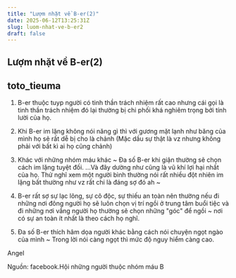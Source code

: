 ```yaml
---
title: "Lượm nhặt về B-er(2)"
date: 2025-06-12T13:25:31Z
slug: luom-nhat-ve-b-er2
draft: false
---
```


## Lượm nhặt về B-er(2)

## toto_tieuma

1. B-er thuộc tuyp người có tinh thần trách nhiệm rất cao nhưng cái gọi là tinh thần trách nhiệm đó lại thường bị chi phối khá nghiêm trọng bởi tính lười của họ.

2. Khi B-er im lặng không nói năng gì thì với gương mặt lạnh như băng của mình họ sẽ rất dễ bị cho là chảnh (Mặc dầu sự thật là vz nhưng không phải với bất kì ai họ cũng chảnh)

3. Khác với những nhóm máu khác ~ Đa số B-er khi giận thường sẽ chọn cách im lặng tuyệt đối. ...Và đây dường như cũng là vũ khí lợi hại nhất của họ. Thử nghĩ xem một người bình thường nói rất nhiều đột nhiên im lặng bất thường như vz rất chi là đáng sợ đó ah ~

4. B-er rất sợ sự lạc lõng, sự cô độc, sự thiếu an toàn nên thường nếu đi những nơi đông người họ sẽ luôn chọn vị trí ngồi ở trung tâm buổi tiệc và đi những nơi vắng người họ thường sẽ chọn những "góc" để ngồi ~ nơi có sự an toàn ít nhất là theo cách họ nghĩ.

5. Đa số B-er thích hâm dọa người khác bằng cách nói chuyện ngọt ngào của mình ~ Trong lời nói càng ngọt thì mức độ nguy hiểm càng cao. 


Angel
 
Nguồn: facebook.Hội những người thuộc nhóm máu B